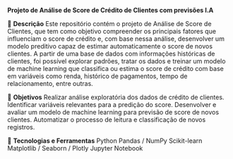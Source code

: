 **Projeto de Análise de Score de Crédito de Clientes com previsões I.A**

📌 **Descrição**
Este repositório contém o projeto de Análise de Score de Clientes, que tem como objetivo compreender os principais fatores que influenciam o score de crédito e, com base nessa análise, desenvolver um modelo preditivo capaz de estimar automaticamente o score de novos clientes.
A partir de uma base de dados com informações históricas de clientes, foi possível explorar padrões, tratar os dados e treinar um modelo de machine learning que classifica ou estima o score de crédito com base em variáveis como renda, histórico de pagamentos, tempo de relacionamento, entre outras.

🎯 **Objetivos**
Realizar análise exploratória dos dados de crédito de clientes.
Identificar variáveis relevantes para a predição do score.
Desenvolver e avaliar um modelo de machine learning para previsão de score de novos clientes.
Automatizar o processo de leitura e classificação de novos registros.

🧰 **Tecnologias e Ferramentas**
Python
Pandas / NumPy
Scikit-learn
Matplotlib / Seaborn / Plotly
Jupyter Notebook
